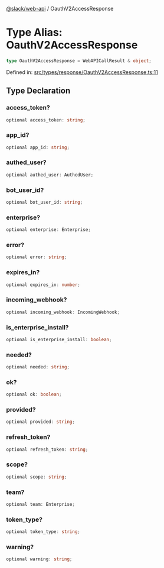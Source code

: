 [@slack/web-api](../index.md) / OauthV2AccessResponse

# Type Alias: OauthV2AccessResponse

```ts
type OauthV2AccessResponse = WebAPICallResult & object;
```

Defined in: [src/types/response/OauthV2AccessResponse.ts:11](https://github.com/slackapi/node-slack-sdk/blob/main/packages/web-api/src/types/response/OauthV2AccessResponse.ts#L11)

## Type Declaration

### access\_token?

```ts
optional access_token: string;
```

### app\_id?

```ts
optional app_id: string;
```

### authed\_user?

```ts
optional authed_user: AuthedUser;
```

### bot\_user\_id?

```ts
optional bot_user_id: string;
```

### enterprise?

```ts
optional enterprise: Enterprise;
```

### error?

```ts
optional error: string;
```

### expires\_in?

```ts
optional expires_in: number;
```

### incoming\_webhook?

```ts
optional incoming_webhook: IncomingWebhook;
```

### is\_enterprise\_install?

```ts
optional is_enterprise_install: boolean;
```

### needed?

```ts
optional needed: string;
```

### ok?

```ts
optional ok: boolean;
```

### provided?

```ts
optional provided: string;
```

### refresh\_token?

```ts
optional refresh_token: string;
```

### scope?

```ts
optional scope: string;
```

### team?

```ts
optional team: Enterprise;
```

### token\_type?

```ts
optional token_type: string;
```

### warning?

```ts
optional warning: string;
```
